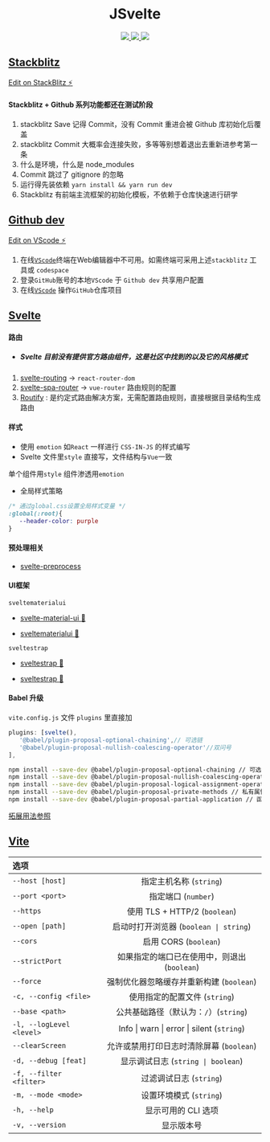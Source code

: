 <h1 align="center">JSvelte</h1>

<p align="center">
  <a href="https://vitejs.cn/" target="_blank">
      <img src="https://img.shields.io/badge/Vite-4.0.0-646CFF?logo=Vite">
  </a>
  <a href="https://www.sveltejs.cn" target="_blank">
      <img src="https://img.shields.io/badge/Svelte-3.54.0-ff3e00?logo=Svelte">
  </a>
  <a href="https://developer.stackblitz.com/" target="_blank">
      <img src="https://img.shields.io/badge/Stackblitz-dev_tool-1374ef?logo=StackBlitz" >
  </a>
</p>


## [Stackblitz](https://stackblitz.com)

[Edit on StackBlitz ⚡️](https://stackblitz.com/edit/jsvelte)

#### Stackblitz + Github 系列功能都还在测试阶段

1. stackblitz Save 记得 Commit，没有 Commit 重进会被 Github 库初始化后覆盖
2. stackblitz Commit 大概率会连接失败，多等等别想着退出去重新进参考第一条
3. 什么是环境，什么是 node_modules
4. Commit 跳过了 gitignore 的忽略
5. 运行得先装依赖 `yarn install && yarn run dev`
6. Stackblitz 有前端主流框架的初始化模板，不依赖于仓库快速进行研学


## [Github dev](https://github.com/github/dev)

[Edit on VScode ⚡️](https://github.dev/NidhoggDJoking/JSvelte)

1. 在线[`VScode`](https://vscode.dev/)终端在Web编辑器中不可用。如需终端可采用上述`stackblitz` 工具或 `codespace`
2. 登录`GitHub`账号的本地`VScode` 于 `Github dev` 共享用户配置
3. 在线[`VScode`](https://vscode.dev/github/NidhoggDJoking/vitepress) 操作`GitHub`仓库项目 



## [Svelte](https://www.sveltejs.cn/)

#### 路由

- ##### Svelte 目前没有提供官方路由组件，这是社区中找到的以及它的风格模式

1. [svelte-routing](https://github.com/EmilTholin/svelte-routing) -> `react-router-dom`
2. [svelte-spa-router](https://github.com/ItalyPaleAle/svelte-spa-router) -> `vue-router` 路由规则的配置
3. [Routify](https://www.routify.dev) : 是约定式路由解决方案，无需配置路由规则，直接根据目录结构生成路由

#### 样式

- 使用 `emotion` 如`React` 一样进行 `CSS-IN-JS` 的样式编写
- Svelte 文件里`style` 直接写，文件结构与`Vue`一致

单个组件用`style`
组件渗透用`emotion`

- 全局样式策略

```css
/* 通过global.css设置全局样式变量 */
:global(:root){
   --header-color: purple
}
```

#### 预处理相关

- [svelte-preprocess](https://github.com/sveltejs/svelte-preprocess)

#### UI框架

`sveltematerialui`

- [svelte-material-ui 📌](https://github.com/hperrin/svelte-material-ui)

- [sveltematerialui 🚀](https://sveltematerialui.com/)

`sveltestrap`

- [sveltestrap 📌](https://github.com/bestguy/sveltestrap)

- [sveltestrap 🚀](https://sveltestrap.js.org/)


#### Babel 升级

`vite.config.js` 文件 `plugins` 里直接加

```js
plugins: [svelte(),
   '@babel/plugin-proposal-optional-chaining',// 可选链
   '@babel/plugin-proposal-nullish-coalescing-operator'//双问号
],
```

```bash
npm install --save-dev @babel/plugin-proposal-optional-chaining // 可选链
npm install --save-dev @babel/plugin-proposal-nullish-coalescing-operator // 合并操作符
npm install --save-dev @babel/plugin-proposal-logical-assignment-operators // 短路符
npm install --save-dev @babel/plugin-proposal-private-methods // 私有属性关键词"#"
npm install --save-dev @babel/plugin-proposal-partial-application // 函数科里化
```

[拓展用法参照](https://nidhoggdjoking.gitee.io/#/js/future)



## [Vite](https://vitejs.cn/)

| 选项 |  |
| :----- | :---: |
| `--host [host]` | 指定主机名称 (`string`) |
| `--port <port>` | 指定端口 (`number`) |
| `--https` | 使用 TLS + HTTP/2 (`boolean`) |
| `--open [path]` | 启动时打开浏览器 (`boolean \| string`) |
| `--cors` | 启用 CORS (`boolean`) |
| `--strictPort` | 如果指定的端口已在使用中，则退出 (`boolean`) |
| `--force` | 强制优化器忽略缓存并重新构建 (`boolean`) |
| `-c, --config <file>` | 使用指定的配置文件 (`string`) |
| `--base <path>` | 公共基础路径（默认为：`/`）(`string`) |
| `-l, --logLevel <level>` | Info \| warn \| error \| silent (`string`) |
| `--clearScreen` | 允许或禁用打印日志时清除屏幕 (`boolean`) |
| `-d, --debug [feat]` | 显示调试日志 (`string \| boolean`) |
| `-f, --filter <filter>` | 过滤调试日志 (`string`) |
| `-m, --mode <mode>` | 设置环境模式 (`string`) |
| `-h, --help` | 显示可用的 CLI 选项 |
|`-v, --version` | 显示版本号 |
